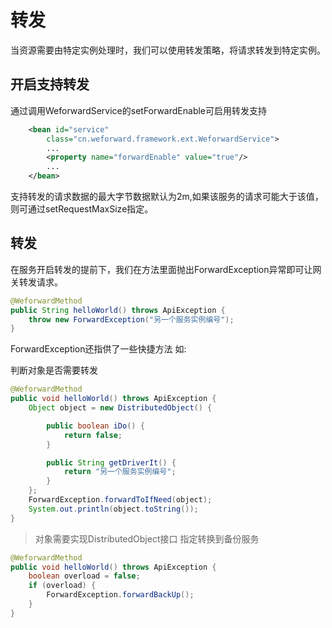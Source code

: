 # 转发

当资源需要由特定实例处理时，我们可以使用转发策略，将请求转发到特定实例。

## 开启支持转发

通过调用WeforwardService的setForwardEnable可启用转发支持

```xml
	<bean id="service"
		class="cn.weforward.framework.ext.WeforwardService">
		...
		<property name="forwardEnable" value="true"/>
		...
	</bean>
```

支持转发的请求数据的最大字节数据默认为2m,如果该服务的请求可能大于该值，则可通过setRequestMaxSize指定。

## 转发

在服务开启转发的提前下，我们在方法里面抛出ForwardException异常即可让网关转发请求。
```java
@WeforwardMethod
public String helloWorld() throws ApiException {
	throw new ForwardException("另一个服务实例编号");
}
```
ForwardException还指供了一些快捷方法 如:

判断对象是否需要转发
```java
@WeforwardMethod
public void helloWorld() throws ApiException {
	Object object = new DistributedObject() {

		public boolean iDo() {
			return false;
		}

		public String getDriverIt() {
			return "另一个服务实例编号";
		}
	};
	ForwardException.forwardToIfNeed(object);
	System.out.println(object.toString());
}
```

> 对象需要实现DistributedObject接口
指定转换到备份服务
```java
@WeforwardMethod
public void helloWorld() throws ApiException {
	boolean overload = false;
	if (overload) {
		ForwardException.forwardBackUp();
	}
}
```